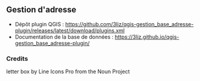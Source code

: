 ## Gestion d'adresse

* Dépôt plugin QGIS : https://github.com/3liz/qgis-gestion_base_adresse-plugin/releases/latest/download/plugins.xml
* Documentation de la base de données : https://3liz.github.io/qgis-gestion_base_adresse-plugin/

### Credits

letter box by Line Icons Pro from the Noun Project
